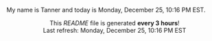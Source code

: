 My name is Tanner and today is Monday, December 25, 10:16 PM EST.

<p align="center">This <i>README</i> file is generated <b>every 3 hours</b>!</br>Last refresh: Monday, December 25, 10:16 PM EST<br /></p>
